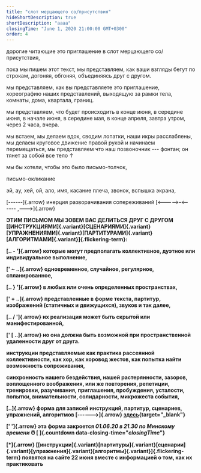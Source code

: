 ```yaml
---
title: "слот мерцающего со/присутствия"
hideShortDescription: true
shortDescription: "aaaa"
closingTime: "June 1, 2020 21:00:00 GMT+0300"
order: 4
---
```


дорогие читающие это приглашение в слот мерцающего со/присутствия,

пока мы пишем этот текст, мы представляем, как ваши взгляды бегут по строкам, догоняя, обгоняя, объединяясь друг с другом.

мы представляем, как вы представляете это приглашение, хореографию наших представлений, выходящую за рамки тела, комнаты, дома, квартала, границ.

мы представляем, что будет происходить в конце июня, в середине июня, в начале июня, в середине мая, в конце апреля, завтра утром, через 2 часа, вчера.

мы встаем, мы делаем вдох, сводим лопатки, наши икры расслаблены, мы делаем круговое движение правой рукой и начинаем перемещаться, мы представляем что наш позвоночник --- фонтан; он тянет за собой все тело ↑

мы бы хотели, чтобы это было письмо-толчок,

письмо-окликание

эй, ау, хей, ой, ало, имя, касание плеча, звонок, вспышка экрана,

[------]{.arrow} инерция разворачивания сопереживаний [<----->–<------ ,--->]{.arrow}
 
**ЭТИМ ПИСЬМОМ МЫ ЗОВЕМ ВАС ДЕЛИТЬСЯ ДРУГ С ДРУГОМ [[ИНСТРУКЦИЯМИ]{.variant}[СЦЕНАРИЯМИ]{.variant}[УПРАЖНЕНИЯМИ]{.variant}[ПАРТИТУРАМИ]{.variant}[АЛГОРИТМАМИ]{.variant}]{.flickering-term}:**
 
**[.. - ']{.arrow} которые могут предполагать коллективное, дуэтное или индивидуальное выполнение,**

**[' ~ ..]{.arrow} одновременное, случайное, регулярное, спланированное,**

**[.. } ']{.arrow} в любых или очень определенных пространствах,**

**[' + ..]{.arrow} представленные в форме текста, партитур, изображений (статичных и движущихся), звуков и так далее,**

**[.. / ']{.arrow} их реализация может быть скрытой или манифестированной,**

**[' \[ ..]{.arrow} но она должна быть возможной при пространственной удаленности друг от друга.**
 
**инструкции представляемые как практика рассеянной коллективности, как хор, как хоровод жестов, как попытка найти возможность сопроживания,**

**синхронность нашего бездействия, нашей растерянности, зазоров, воплощенного воображения, или же повторения, репетиции, тренировки, разучивания, приглашения, пробуждения, усталости, попытки, внимательности, солидарности, микрожеста события,**
 
**[..]{.arrow} форма для записей инструкций, партитур, сценариев, упражнений, алгоритмов [------>]{.arrow} [здесь](https://docs.google.com/forms/d/e/1FAIpQLSe1vQi6owS5BldJ-EjxPHJXhZD7pa2eXU55CuGZcUwdh3TE0w/viewform?usp=sf_link){target="_blank"}**

**[' ']{.arrow} эта форма закроется _01.06.20 в 21.30 по Минскому времени_ ⏰ [&nbsp;]{.countdown data-closing-time="$closingTime$"}**

**[*]{.arrow} [[инструкции]{.variant}[партитуры]{.variant}[сценарии]{.variant}[упражнения]{.variant}[алгоритмы]{.variant}]{.flickering-term} появятся на сайте 22 июня вместе с информацией о том, как их практиковать**
